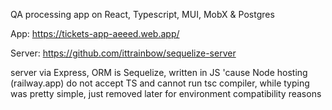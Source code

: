 QA processing app on React, Typescript, MUI, MobX & Postgres

App: https://tickets-app-aeeed.web.app/

Server: https://github.com/ittrainbow/sequelize-server

server via Express, ORM is Sequelize, written in JS 'cause Node hosting (railway.app) do not accept TS and cannot run tsc compiler, while typing was pretty simple, just removed later for environment compatibility reasons
